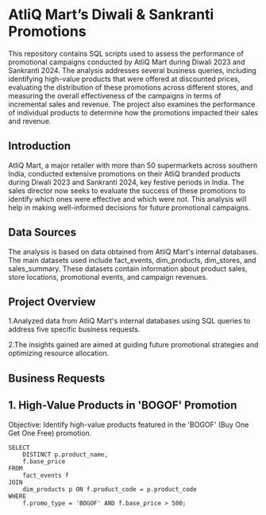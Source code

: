 # AtliQ Mart’s Diwali & Sankranti Promotions 

This repository contains SQL scripts used to assess the performance of promotional campaigns conducted by AtliQ Mart during Diwali 2023 and Sankranti 2024. The analysis addresses several business queries, including identifying high-value products that were offered at discounted prices, evaluating the distribution of these promotions across different stores, and measuring the overall effectiveness of the campaigns in terms of incremental sales and revenue. The project also examines the performance of individual products to determine how the promotions impacted their sales and revenue.

## Introduction

AtliQ Mart, a major retailer with more than 50 supermarkets across southern India, conducted extensive promotions on their AtliQ branded products during Diwali 2023 and Sankranti 2024, key festive periods in India. The sales director now seeks to evaluate the success of these promotions to identify which ones were effective and which were not. This analysis will help in making well-informed decisions for future promotional campaigns.

## Data Sources
The analysis is based on data obtained from AtliQ Mart's internal databases. The main datasets used include fact_events, dim_products, dim_stores, and sales_summary. These datasets contain information about product sales, store locations, promotional events, and campaign revenues.

## Project Overview

1.Analyzed data from AtliQ Mart's internal databases using SQL queries to address five specific business requests. 

2.The insights gained are aimed at guiding future promotional strategies and optimizing resource allocation.

## Business Requests
## 1. High-Value Products in 'BOGOF' Promotion
 
Objective: Identify high-value products featured in the 'BOGOF' (Buy One Get One Free) promotion.
``` 
SELECT
    DISTINCT p.product_name,
    f.base_price
FROM
    fact_events f
JOIN
    dim_products p ON f.product_code = p.product_code
WHERE
    f.promo_type = 'BOGOF' AND f.base_price > 500;
   ```


  
